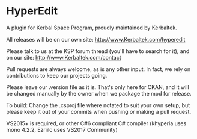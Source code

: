 HyperEdit
=========

A plugin for Kerbal Space Program, proudly maintained by Kerbaltek.

All releases will be on our own site: http://www.Kerbaltek.com/hyperedit

Please talk to us at the KSP forum thread (you'll have to search for it), and on our site:
http://www.Kerbaltek.com/contact

Pull requests are always welcome, as is any other input.  In fact, we rely on contributions to keep our projects going.

Please leave our .version file as it is.  That's only here for CKAN, and it will be changed manually by the owner when we package the mod for release.

To build:
Change the .csproj file where notated to suit your own setup, but please keep it out of your commits when pushing or making a pull request.

VS2015+ is required, or other C#6 compliant C# compiler (khyperia uses mono 4.2.2, Ezriilc uses VS2017 Community)

